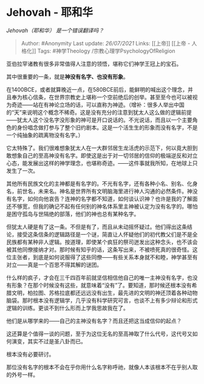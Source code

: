 # Jehovah - 耶和华
*Jehovah（耶和华） 是一个错误翻译吗？*
> Author: #Anonymity 
Last update: *26/07/2021* 
Links: [[上帝]] [[上帝 - 人格化]]
Tags: #神学Theology  /宗教心理学PsychologyOfReligion 
  

亚伯拉罕诸教有很多非常值得人注意的领悟，堪称它们神学王冠上的宝石。

其中很重要的一条，就是**神没有名字、也没有形象**。

在1400BCE，或者就算晚近一点，在580BCE前后，能鲜明的喊出这个理念，并且奉为核心信条，在世界宗教史上堪称一个空前绝后的创举。甚至至今也可以被视为奇迹——站在有神论立场的话，可以直称为神迹。（增补：很多人举出中国的“天”来说明这个概念不稀奇。这是没有充分的注意到犹太人这么做的逻辑前提——犹太人这个没名字没形象的神可是开口说话的。不光说话，而且以一个主要角色的身份唱念做打参与了整个旧约剧本。这是一个活生生的形象而没有名字，不是一个纯抽象的疏离物没有名字。）

它太特殊了。我们很难想象犹太人在一大群邻居生龙活虎的示范下，何以竟大胆到敢想象自己的至高神没有名字。即使这是出于对一切邻居的信仰的极端逆反和对立心态，能发展出这样的神学理念，也堪称奇迹。——这件事就我所知，在地球上只发生了一次。

其他所有民族文化的主神都是有名字的。不光有名字，还有各种小名、别名、化身名，前世名，未来名。神名是世界所有文明脑海里进行神人沟通的必然条件。神没有名字，如何向他哀告？连神的名字都不知道，如何谈认识神？也许是我的了解面还不够宽，但我的确记不起有任何别的神名体系里主神被认定为没有名字的。哪怕是困守孤岛与世隔绝的部落，他们的神也总有某种名字。

但犹太人硬是有了这一条。不但是有了，而且从未动摇怀疑过。他们得出这条结论，接受这条信条的逻辑路径是一个谜，简直让人怀疑他们的初代教父们是不是全民族都有某种非人逻辑。按道理，即使某个疯狂的祭司迸发出这种念头，也不该会被其他同僚接纳才对。那时候有知乎的话，这条写出来，不被喷死真的很奇怪。这位主张者，到底是如何说服得了这些同僚——有些关系本身就不和睦，神学甚至有对立——真是一个百思不得其解的谜团。

什么样的疯子，才会在三千四百年前就坚信相信他自己的唯一主神没有名字，也没有形象？在那个时候没有这些，就意味着“没有”了。要知道，那时候还根本没有希腊文明，柏拉图、苏格拉底都还远远没有出生，最先进的文明的神还顶着各种动物脑袋。那时根本没有逻辑学，几乎没有科学研究可言，也谈不上有多少辩论和形式逻辑的训练。更谈不到什么形而上学我思故我在了。

他们是从哪学来的——自己的主神没有名字？而且还把这当成信仰的起点？

这还算是个值得一谈的问题，至于为这位无名的至高神取了什么代号，这代号又如何演变，其实不过是圣八卦而已。

根本没有必要研讨。

那位没有名字的根本不会在乎你用什么名字称呼祂，就像人本该根本不在乎别人取的外号一样。

